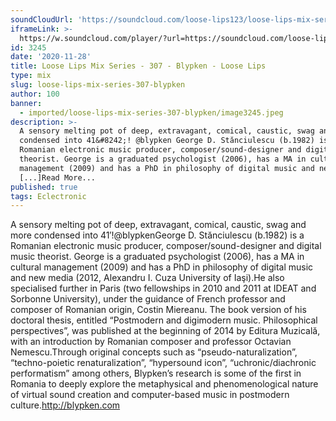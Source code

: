 ```yaml
---
soundCloudUrl: 'https://soundcloud.com/loose-lips123/loose-lips-mix-series-307-blypken'
iframeLink: >-
  https://w.soundcloud.com/player/?url=https://soundcloud.com/loose-lips123/loose-lips-mix-series-307-blypken&color=00aabb&auto_play=false&hide_related=false&show_comments=true&show_user=true&show_reposts=false
id: 3245
date: '2020-11-28'
title: Loose Lips Mix Series - 307 - Blypken - Loose Lips
type: mix
slug: loose-lips-mix-series-307-blypken
author: 100
banner:
  - imported/loose-lips-mix-series-307-blypken/image3245.jpeg
description: >-
  A sensory melting pot of deep, extravagant, comical, caustic, swag and more
  condensed into 41&#8242;! @blypken George D. Stănciulescu (b.1982) is a
  Romanian electronic music producer, composer/sound-designer and digital music
  theorist. George is a graduated psychologist (2006), has a MA in cultural
  management (2009) and has a PhD in philosophy of digital music and new
  [...]Read More...
published: true
tags: Eclectronic
---
```

A sensory melting pot of deep, extravagant, comical, caustic, swag and more condensed into 41′!@blypkenGeorge D. Stănciulescu (b.1982) is a Romanian electronic music producer, composer/sound-designer and digital music theorist. George is a graduated psychologist (2006), has a MA in cultural management (2009) and has a PhD in philosophy of digital music and new media (2012, Alexandru I. Cuza University of Iaşi).He also specialised further in Paris (two fellowships in 2010 and 2011 at IDEAT and Sorbonne University), under the guidance of French professor and composer of Romanian origin, Costin Miereanu. The book version of his doctoral thesis, entitled “Postmodern and digimodern music. Philosophical perspectives”, was published at the beginning of 2014 by Editura Muzicală, with an introduction by Romanian composer and professor Octavian Nemescu.Through original concepts such as “pseudo-naturalization”, “techno-poietic renaturalization”, “hypersound icon”, “uchronic/diachronic performatism” among others, Blypken’s research is some of the first in Romania to deeply explore the metaphysical and phenomenological nature of virtual sound creation and computer-based music in postmodern culture.http://blypken.com